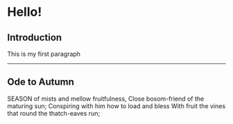<h1> Hello! </h1>
<h2> Introduction </h2>
<p>This is my first paragraph </p>
<hr>
<h2>Ode to Autumn</h2>
<p>
 SEASON of mists and mellow fruitfulness,
 Close bosom-friend of the maturing sun;
 Conspiring with him how to load and bless
 With fruit the vines that round the thatch-eaves run;

  
  
</p>
